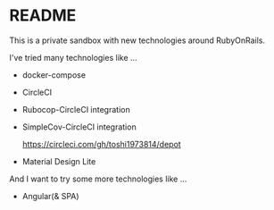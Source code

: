 # README

This is a private sandbox with new technologies around RubyOnRails.

I've tried many technologies like ...

* docker-compose
* CircleCI
* Rubocop-CircleCI integration
* SimpleCov-CircleCI integration

    https://circleci.com/gh/toshi1973814/depot

* Material Design Lite

And I want to try some more technologies like ...

* Angular(& SPA)
